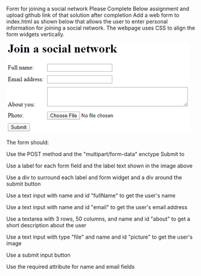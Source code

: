 Form for joining a social network
Please Complete Below assignment and upload github link of that solution after completion
Add a web form to index.html as shown below that allows the user to enter personal information for joining a social network. The webpage uses CSS to align the form widgets vertically.

![Alt text](image.png)

The form should:

Use the POST method and the "multipart/form-data" enctype
Submit to

Use a label for each form field and the label text shown in the image above

Use a div to surround each label and form widget and a div around the submit button

Use a text input with name and id "fullName" to get the user's name

Use a text input with name and id "email" to get the user's email address

Use a textarea with 3 rows, 50 columns, and name and id "about" to get a short description about the user

Use a text input with type "file" and name and id "picture" to get the user's image

Use a submit input button

Use the required attribute for name and email fields